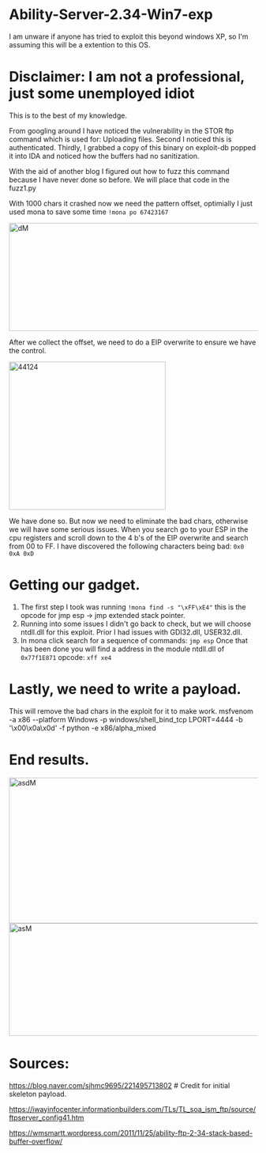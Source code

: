 # Ability-Server-2.34-Win7-exp
I am unware if anyone has tried to exploit this beyond windows XP, so I'm assuming this will be a extention to this OS.

# Disclaimer: I am not a professional, just some unemployed idiot
This is to the best of my knowledge.

From googling around I have noticed the vulnerability in the STOR ftp command which is used for: Uploading files.
Second I noticed this is authenticated.
Thirdly, I grabbed a copy of this binary on exploit-db popped it into IDA and noticed how the buffers had no sanitization.

With the aid of another blog I figured out how to fuzz this command because I have never done so before.
We will place that code in the fuzz1.py

With 1000 chars it crashed now we need the pattern offset, optimially I just used mona to save some time `!mona po 67423167`

<img width="530" height="219" alt="dM" src="https://github.com/user-attachments/assets/db2fbc0c-aab4-439c-bf83-b8fbd750537f" />


After we collect the offset, we need to do a EIP overwrite to ensure we have the control.

<img width="317" height="300" alt="44124" src="https://github.com/user-attachments/assets/9bb091a5-d8bf-4bc8-a49f-e418ff0f0ad4" />

We have done so. But now we need to eliminate the bad chars, otherwise we will have some serious issues.
When you search go to your ESP in the cpu registers and scroll down to the 4 b's of the EIP overwrite and search from 00 to FF.
I have discovered the following characters being bad: `0x0 0xA 0xD`

# Getting our gadget.
1. The first step I took was running `!mona find -s "\xFF\xE4"` this is the opcode for jmp esp -> jmp extended stack pointer.
2. Running into some issues I didn't go back to check, but we will choose ntdll.dll for this exploit. Prior I had issues with GDI32.dll, USER32.dll.
3. In mona click search for a sequence of commands: `jmp esp` Once that has been done you will find a address in the module ntdll.dll of `0x77f1E871` opcode: `xff xe4`

# Lastly, we need to write a payload.
This will remove the bad chars in the exploit for it to make work.
msfvenom -a x86 --platform Windows -p windows/shell_bind_tcp LPORT=4444 -b '\x00\x0a\x0d' -f python -e x86/alpha_mixed


# End results.
<img width="589" height="295" alt="asdM" src="https://github.com/user-attachments/assets/5fac1b66-fc98-4bae-af77-bfb6534b4b80" />

<img width="518" height="228" alt="asM" src="https://github.com/user-attachments/assets/b06cfa37-4945-45dd-a3cc-9acf4bc9217e" />


# Sources:
https://blog.naver.com/sjhmc9695/221495713802 # Credit for initial skeleton payload.

https://iwayinfocenter.informationbuilders.com/TLs/TL_soa_ism_ftp/source/ftpserver_config41.htm

https://wmsmartt.wordpress.com/2011/11/25/ability-ftp-2-34-stack-based-buffer-overflow/

